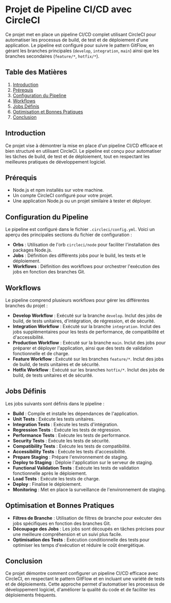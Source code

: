 # Projet de Pipeline CI/CD avec CircleCI

Ce projet met en place un pipeline CI/CD complet utilisant CircleCI pour automatiser les processus de build, de test et de déploiement d'une application. Le pipeline est configuré pour suivre le pattern GitFlow, en gérant les branches principales (`develop`, `integration`, `main`) ainsi que les branches secondaires (`feature/*`, `hotfix/*`).

## Table des Matières

1. [Introduction](#introduction)
2. [Prérequis](#prérequis)
3. [Configuration du Pipeline](#configuration-du-pipeline)
4. [Workflows](#workflows)
5. [Jobs Définis](#jobs-définis)
6. [Optimisation et Bonnes Pratiques](#optimisation-et-bonnes-pratiques)
7. [Conclusion](#conclusion)

## Introduction

Ce projet vise à démontrer la mise en place d'un pipeline CI/CD efficace et bien structuré en utilisant CircleCI. Le pipeline est conçu pour automatiser les tâches de build, de test et de déploiement, tout en respectant les meilleures pratiques de développement logiciel.

## Prérequis

- Node.js et npm installés sur votre machine.
- Un compte CircleCI configuré pour votre projet.
- Une application Node.js ou un projet similaire à tester et déployer.

## Configuration du Pipeline

Le pipeline est configuré dans le fichier `.circleci/config.yml`. Voici un aperçu des principales sections du fichier de configuration :

- **Orbs** : Utilisation de l'orb `circleci/node` pour faciliter l'installation des packages Node.js.
- **Jobs** : Définition des différents jobs pour le build, les tests et le déploiement.
- **Workflows** : Définition des workflows pour orchestrer l'exécution des jobs en fonction des branches Git.

## Workflows

Le pipeline comprend plusieurs workflows pour gérer les différentes branches du projet :

- **Develop Workflow** : Exécuté sur la branche `develop`. Inclut des jobs de build, de tests unitaires, d'intégration, de régression, et de sécurité.
- **Integration Workflow** : Exécuté sur la branche `integration`. Inclut des jobs supplémentaires pour les tests de performance, de compatibilité et d'accessibilité.
- **Production Workflow** : Exécuté sur la branche `main`. Inclut des jobs pour préparer et déployer l'application, ainsi que des tests de validation fonctionnelle et de charge.
- **Feature Workflow** : Exécuté sur les branches `feature/*`. Inclut des jobs de build, de tests unitaires et de sécurité.
- **Hotfix Workflow** : Exécuté sur les branches `hotfix/*`. Inclut des jobs de build, de tests unitaires et de sécurité.

## Jobs Définis

Les jobs suivants sont définis dans le pipeline :

- **Build** : Compile et installe les dépendances de l'application.
- **Unit Tests** : Exécute les tests unitaires.
- **Integration Tests** : Exécute les tests d'intégration.
- **Regression Tests** : Exécute les tests de régression.
- **Performance Tests** : Exécute les tests de performance.
- **Security Tests** : Exécute les tests de sécurité.
- **Compatibility Tests** : Exécute les tests de compatibilité.
- **Accessibility Tests** : Exécute les tests d'accessibilité.
- **Prepare Staging** : Prépare l'environnement de staging.
- **Deploy to Staging** : Déploie l'application sur le serveur de staging.
- **Functional Validation Tests** : Exécute les tests de validation fonctionnelle après le déploiement.
- **Load Tests** : Exécute les tests de charge.
- **Deploy** : Finalise le déploiement.
- **Monitoring** : Met en place la surveillance de l'environnement de staging.

## Optimisation et Bonnes Pratiques

- **Filtres de Branche** : Utilisation de filtres de branche pour exécuter des jobs spécifiques en fonction des branches Git.
- **Découpage des Jobs** : Les jobs sont découpés en tâches précises pour une meilleure compréhension et un suivi plus facile.
- **Optimisation des Tests** : Exécution conditionnelle des tests pour optimiser les temps d'exécution et réduire le coût énergétique.

## Conclusion

Ce projet démontre comment configurer un pipeline CI/CD efficace avec CircleCI, en respectant le pattern GitFlow et en incluant une variété de tests et de déploiements. Cette approche permet d'automatiser les processus de développement logiciel, d'améliorer la qualité du code et de faciliter les déploiements fréquents.
